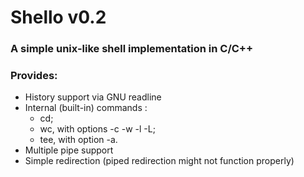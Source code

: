 # Shello v0.2
### A simple unix-like shell implementation in C/C++

### Provides:
* History support via GNU readline
* Internal (built-in) commands : 
    * cd;
    * wc, with options -c -w -l -L;
    * tee, with option -a.
* Multiple pipe support    
* Simple redirection (piped redirection might not function properly)